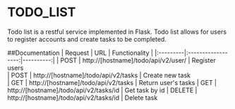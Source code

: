 # TODO_LIST

Todo list is a restful service implemented in Flask.
Todo list allows for users to register accounts and
create tasks to be completed.

##Documentation
| Request | URL | Functionality |
|:---------|:------------------:|----------:|
| POST     | http://[hostname]/todo/api/v2/user/    | Register users      
| POST     | http://[hostname]/todo/api/v2/tasks   | Create new task     
| GET      | http://[hostname]/todo/api/v2/tasks   | Return user's tasks 
| GET      | http://[hostname]/todo/api/v2/tasks/id | Get task by id
| DELETE   | http://[hostname]/todo/api/v2/tasks/id | Delete task

